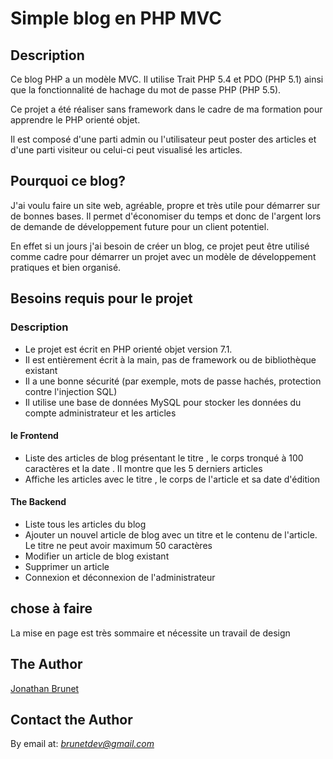 # Simple blog en PHP MVC


## Description

Ce blog PHP a un modèle MVC. Il utilise Trait PHP 5.4 et PDO (PHP 5.1) ainsi que la fonctionnalité de hachage du mot de passe PHP (PHP 5.5).

Ce projet a été réaliser sans framework dans le cadre de ma formation pour apprendre le PHP orienté objet.

Il est composé d'une parti admin ou l'utilisateur peut poster des articles et d'une parti visiteur ou celui-ci peut visualisé les articles.


## Pourquoi ce blog?

J'ai voulu faire un site web, agréable, propre et très utile pour démarrer sur de bonnes bases.
Il permet d'économiser du temps et donc de l'argent lors de demande de développement future pour un client potentiel.

En effet si un jours j'ai besoin de créer un blog, ce projet peut être utilisé comme cadre pour démarrer un projet avec un modèle de développement pratiques et bien organisé.


## Besoins requis pour le projet

### Description

* Le projet est écrit en PHP orienté objet version 7.1.
* Il est entièrement écrit à la main, pas de framework ou de bibliothèque existant
* Il a une bonne sécurité (par exemple, mots de passe hachés, protection contre l'injection SQL)
* Il utilise une base de données MySQL pour stocker les données du compte administrateur et les articles


#### le Frontend

* Liste des articles de blog présentant le titre , le corps tronqué à 100 caractères et la date . Il montre que les 5 derniers articles
* Affiche les articles avec le titre , le corps de l'article et sa date d'édition

#### The Backend

* Liste tous les articles du blog
* Ajouter un nouvel article de blog avec un titre et le contenu de l'article. Le titre ne peut avoir maximum 50 caractères
* Modifier un article de blog existant
* Supprimer un article
* Connexion et déconnexion de l'administrateur


## chose à faire 

La mise en page est très sommaire et nécessite un travail de design

## The Author

[Jonathan Brunet](http://www.brunetdev.com)


## Contact the Author

By email at: *brunetdev@gmail.com*

